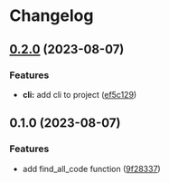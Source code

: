 # Changelog

## [0.2.0](https://github.com/yemaney/ayni/compare/v0.1.0...v0.2.0) (2023-08-07)


### Features

* **cli:** add cli to project ([ef5c129](https://github.com/yemaney/ayni/commit/ef5c129a0bc255c6bdc133da095279d9d639fe83))

## 0.1.0 (2023-08-07)


### Features

* add find_all_code function ([9f28337](https://github.com/yemaney/ayni/commit/9f28337fef39f9823c24d637293172da4a72da92))
